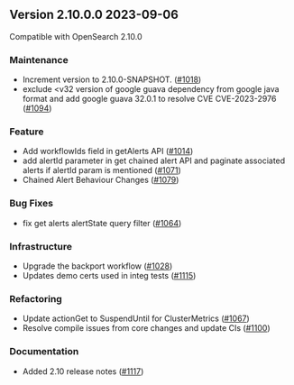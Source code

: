 ## Version 2.10.0.0 2023-09-06
Compatible with OpenSearch 2.10.0

### Maintenance
* Increment version to 2.10.0-SNAPSHOT. ([#1018](https://github.com/opensearch-project/alerting/pull/1018))
* exclude <v32 version of google guava dependency from google java format and add google guava 32.0.1 to resolve CVE CVE-2023-2976 ([#1094](https://github.com/opensearch-project/alerting/pull/1094))

### Feature
* Add workflowIds field in getAlerts API  ([#1014](https://github.com/opensearch-project/alerting/pull/1014))
* add alertId parameter in get chained alert API and paginate associated alerts if alertId param is mentioned ([#1071](https://github.com/opensearch-project/alerting/pull/1071))
* Chained Alert Behaviour Changes ([#1079](https://github.com/opensearch-project/alerting/pull/1079))

### Bug Fixes
* fix get alerts alertState query filter ([#1064](https://github.com/opensearch-project/alerting/pull/1064))

### Infrastructure
* Upgrade the backport workflow ([#1028](https://github.com/opensearch-project/alerting/pull/1029))
* Updates demo certs used in integ tests ([#1115](https://github.com/opensearch-project/alerting/pull/1115))

### Refactoring
* Update actionGet to SuspendUntil for ClusterMetrics ([#1067](https://github.com/opensearch-project/alerting/pull/1067))
* Resolve compile issues from core changes and update CIs ([#1100](https://github.com/opensearch-project/alerting/pull/1100))

### Documentation
* Added 2.10 release notes ([#1117](https://github.com/opensearch-project/alerting/pull/1117))